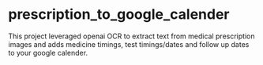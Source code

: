 # prescription_to_google_calender
This project leveraged openai OCR to extract text from medical prescription images and adds medicine timings, test timings/dates and follow up dates to your google calender.
